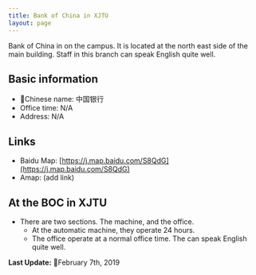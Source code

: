 ```yaml
---
title: Bank of China in XJTU 
layout: page
---
```

Bank of China in on the campus. It is located at the north east side of the main building. Staff in this branch can speak English quite well. 

## Basic information
* Chinese name: 中国银行
* Office time: N/A
* Address: N/A

## Links
* Baidu Map: [https://j.map.baidu.com/S8QdG](https://j.map.baidu.com/S8QdG)
* Amap: (add link)

## At the BOC in XJTU
* There are two sections. The machine, and the office. 
  * At the automatic machine, they operate 24 hours. 
  * The office operate at a normal office time. The can speak English quite well. 

**Last Update:** February 7th, 2019